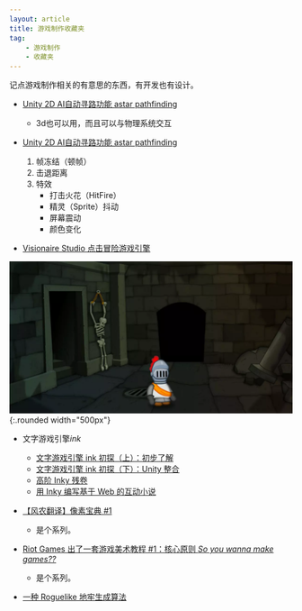 ```yaml
---
layout: article
title: 游戏制作收藏夹
tag:
    - 游戏制作
    - 收藏夹
---
```


记点游戏制作相关的有意思的东西，有开发也有设计。

<!--more-->

* [Unity 2D AI自动寻路功能 astar pathfinding](https://www.bilibili.com/video/av55205727)
    * 3d也可以用，而且可以与物理系统交互

* [Unity 2D AI自动寻路功能 astar pathfinding](https://indienova.com/indie-game-development/2d-strike-feeling-in-unity/)
    1. 帧冻结（顿帧）
    2. 击退距离
    3. 特效
        * 打击火花（HitFire）
        * 精灵（Sprite）抖动
        * 屏幕震动
        * 颜色变化

* [Visionaire Studio 点击冒险游戏引擎](https://indienova.com/indie-game-development/visionaire-studio-for-beginner-1/)

![Image](/assets/images/visionaire.jpg_webp){:.rounded width="500px"}

* 文字游戏引擎*ink*
    * [文字游戏引擎 ink 初探（上）：初步了解](https://indienova.com/indie-game-development/sneak-peak-of-ink-markup-language-1/)
    * [文字游戏引擎 ink 初探（下）：Unity 整合](https://indienova.com/indie-game-development/sneak-peak-of-ink-markup-language-2/)
    * [高阶 Inky 残卷](https://indienova.com/u/blindvolf/blogread/23257)
    * [用 Inky 编写基于 Web 的互动小说](https://indienova.com/u/blindvolf/blogread/23249)

* [【风农翻译】像素宝典 #1](https://indienova.com/indie-game-development/saint11-pixel-art-tutorial-1/)
    * 是个系列。

* [Riot Games 出了一套游戏美术教程 #1：核心原则 *So you wanna make games??*](https://indienova.com/indie-game-development/riot-so-you-wanna-make-games-1/#iah-2)
    * 是个系列。

* [一种 Roguelike 地牢生成算法](https://indienova.com/indie-game-development/roguelike-dungeon-building-algorithm/)
